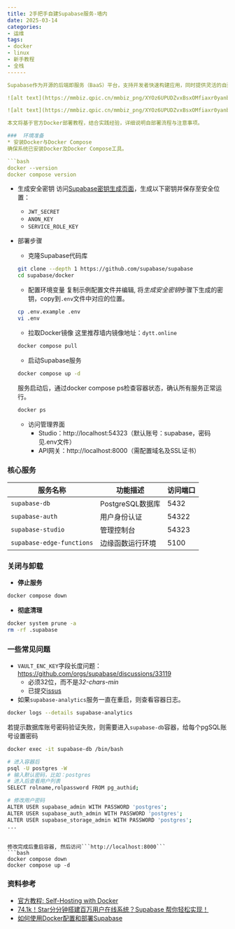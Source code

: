 ```yaml
---
title: 2手把手自建Supabase服务-墙内
date: 2025-03-14
categories: 
- 运维
tags:
- docker
- linux
- 新手教程
- 全栈
------

Supabase作为开源的后端即服务（BaaS）平台，支持开发者快速构建应用，同时提供灵活的自建部署选项。

![alt text](https://mmbiz.qpic.cn/mmbiz_png/XYOz6UPUDZvxBsxOMfiaxr0yanbch4lZhaIbe1l3bqJYVLUiaNgaNRBgEiaDpZRYn4tAP3xzoQtx25bs2AGibibdzmA/640?wx_fmt=png&from=appmsg&tp=webp&wxfrom=5&wx_lazy=1&wx_co=1)

![alt text](https://mmbiz.qpic.cn/mmbiz_png/XYOz6UPUDZvxBsxOMfiaxr0yanbch4lZhbcqE7ay136OjkDZjTyvIYGaVF1dSJJB0UiakMRYujVxAUnRN9t3Wmbw/640?wx_fmt=png&from=appmsg&tp=webp&wxfrom=5&wx_lazy=1&wx_co=1)

本文将基于官方Docker部署教程，结合实践经验，详细说明自部署流程与注意事项。

###  环境准备
* 安装Docker与Docker Compose
确保系统已安装Docker及Docker Compose工具。

```bash
docker --version
docker compose version
```

* 生成安全密钥
访问[Supabase密钥生成页面](https://supabase.com/docs/guides/self-hosting/docker#securing-your-services)，生成以下密钥并保存至安全位置：
  * `JWT_SECRET`
  * `ANON_KEY`
  * `SERVICE_ROLE_KEY`

* 部署步骤
  * 克隆Supabase代码库
  ```bash
  git clone --depth 1 https://github.com/supabase/supabase
  cd supabase/docker
  ```
  * 配置环境变量
  复制示例配置文件并编辑, 将*生成安全密钥*步骤下生成的密钥，copy到```.env```文件中对应的位置。
  ```bash
  cp .env.example .env
  vi .env
  ```
  * 拉取Docker镜像
  这里推荐墙内镜像地址：```dytt.online```
  ```bash
  docker compose pull
  ```
  * ​启动Supabase服务
  ```bash
  docker compose up -d
  ```
  服务启动后，通过docker compose ps检查容器状态，确认所有服务正常运行。
  ```bash
  docker ps
  ```
  * ​访问管理界面
    * ​Studio：http://localhost:54323（默认账号：supabase，密码见.env文件）
    * ​API网关：http://localhost:8000（需配置域名及SSL证书）

### 核心服务
| 服务名称       | 功能描述                          | 访问端口  |
|----------------|-----------------------------------|-----------|
| `supabase-db`  | PostgreSQL数据库                  | 5432      |
| `supabase-auth`| 用户身份认证                      | 54322     |
| `supabase-studio`| 管理控制台                        | 54323     |
| `supabase-edge-functions`| 边缘函数运行环境    | 5100      |

### 关闭与卸载
  * **停止服务**  
   ```bash
   docker compose down
   ```

  * **彻底清理**  
   ```bash
   docker system prune -a
   rm -rf .supabase
   ```

### 一些常见问题
* ```VAULT_ENC_KEY```字段长度问题：https://github.com/orgs/supabase/discussions/33119
  * 必须32位，而不是*32-chars-min*
  * 已提交[issus](https://github.com/supabase/supabase/pull/34171)
* 如果```supabase-analytics```服务一直在重启，则查看容器日志。
```bash
docker logs --details supabase-analytics
```
若提示数据库账号密码验证失败，则需要进入```supabase-db```容器，给每个pgSQL账号设置密码
```bash
docker exec -it supabase-db /bin/bash

# 进入容器后
psql -U postgres -W
# 输入默认密码，比如：postgres
# 进入后查看用户列表
SELECT rolname,rolpassword FROM pg_authid;

# 修改用户密码
ALTER USER supabase_admin WITH PASSWORD 'postgres';
ALTER USER supabase_auth_admin WITH PASSWORD 'postgres';
ALTER USER supabase_storage_admin WITH PASSWORD 'postgres';
...
```


```

修改完成后重启容器, 然后访问```http://localhost:8000```
```bash
docker compose down
docker compose up -d

```

### 资料参考
* [官方教程: Self-Hosting with Docker](https://supabase.com/docs/guides/self-hosting/docker)
* [74.1k！Star分分钟搭建百万用户在线系统？Supabase 帮你轻松实现！](https://mp.weixin.qq.com/s?__biz=MzA5NzQ4ODk0Mw==&mid=2652792964&idx=1&sn=d77201f78aaa3ae37542ea58070be3a7&chksm=8acb570a22284b6247f04c9a4325b2595ad0f2703cad7adff0bf4e9bef8da907a14d8a737097#rd)
* [如何使用Docker配置和部署Supabase](https://mp.weixin.qq.com/s?__biz=MzkxNzI1Nzg1Mw==&mid=2247485423&idx=1&sn=cd58354508c616f45466d48b86b09905&chksm=c026efa73e1477dc4ebc78a89f462b3c61f6edb899cbf9d06b751eb42e1ea93d4c92fb23a0aa#rd)